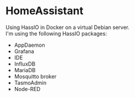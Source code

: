 # HomeAssistant
Using HassIO in Docker on a virtual Debian server.<br> I'm using the 
following HassIO packages:<br> <ul>
  <li>AppDaemon</li>
  <li>Grafana</li>
  <li>IDE</li>
  <li>InfluxDB</li>
  <li>MariaDB</li>
  <li>Mosquitto broker</li>
  <li>TasmoAdmin</li>
  <li>Node-RED</li>
</ul><br>
